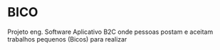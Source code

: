# BICO
Projeto eng. Software 
Aplicativo B2C onde pessoas postam e aceitam trabalhos pequenos (Bicos) para realizar
